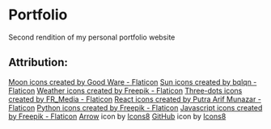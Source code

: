 # Portfolio
Second rendition of my personal portfolio website

## Attribution:

 <a href="https://www.flaticon.com/free-icons/moon" title="moon icons">Moon icons created by Good Ware - Flaticon</a>
 <a href="https://www.flaticon.com/free-icons/sun" title="sun icons">Sun icons created by bqlqn - Flaticon</a>
 <a href="https://www.flaticon.com/free-icons/weather" title="weather icons">Weather icons created by Freepik - Flaticon</a>
 <a href="https://www.flaticon.com/free-icons/three-dots" title="three-dots icons">Three-dots icons created by FR_Media - Flaticon</a>
 <a href="https://www.flaticon.com/free-icons/react" title="react icons">React icons created by Putra Arif Munazar - Flaticon</a>
 <a href="https://www.flaticon.com/free-icons/python" title="python icons">Python icons created by Freepik - Flaticon</a>
 <a href="https://www.flaticon.com/free-icons/javascript" title="javascript icons">Javascript icons created by Freepik - Flaticon</a>
 <a target="_blank" href="https://icons8.com/icon/26138/next-page">Arrow</a> icon by <a target="_blank" href="https://icons8.com">Icons8</a>
 <a target="_blank" href="https://icons8.com/icon/E2KVOMc77Geo/github">GitHub</a> icon by <a target="_blank" href="https://icons8.com">Icons8</a>